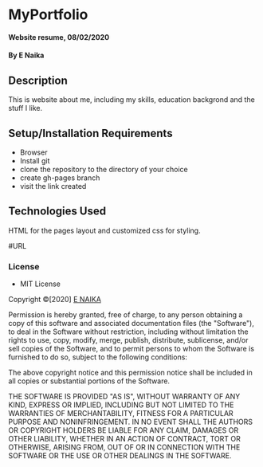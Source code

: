 # MyPortfolio
#### Website resume, 08/02/2020
#### By E Naika
## Description
This is website about me, including my skills, education backgrond and the stuff I like. 
## Setup/Installation Requirements
* Browser
* Install git
* clone the repository to the directory of your choice
* create gh-pages branch
* visit the link created
## Technologies Used
HTML for the pages layout and customized css for styling.

#URL


### License
* MIT License 

Copyright ©[2020] [E NAIKA](https://github.com/ENAIKA)

Permission is hereby granted, free of charge, to any person obtaining a copy
of this software and associated documentation files (the "Software"), to deal
in the Software without restriction, including without limitation the rights
to use, copy, modify, merge, publish, distribute, sublicense, and/or sell
copies of the Software, and to permit persons to whom the Software is
furnished to do so, subject to the following conditions:

The above copyright notice and this permission notice shall be included in all
copies or substantial portions of the Software.

THE SOFTWARE IS PROVIDED "AS IS", WITHOUT WARRANTY OF ANY KIND, EXPRESS OR
IMPLIED, INCLUDING BUT NOT LIMITED TO THE WARRANTIES OF MERCHANTABILITY,
FITNESS FOR A PARTICULAR PURPOSE AND NONINFRINGEMENT. IN NO EVENT SHALL THE
AUTHORS OR COPYRIGHT HOLDERS BE LIABLE FOR ANY CLAIM, DAMAGES OR OTHER
LIABILITY, WHETHER IN AN ACTION OF CONTRACT, TORT OR OTHERWISE, ARISING FROM,
OUT OF OR IN CONNECTION WITH THE SOFTWARE OR THE USE OR OTHER DEALINGS IN THE
SOFTWARE.

  
